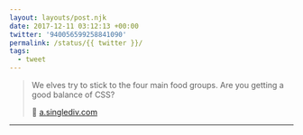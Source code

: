 ```yaml
---
layout: layouts/post.njk
date: 2017-12-11 03:12:13 +00:00
twitter: '940056599258841090'
permalink: /status/{{ twitter }}/
tags: 
  - tweet
---
```


> We elves try to stick to the four main food groups. Are you getting a good balance of CSS?
> 
> 🍬 [a.singlediv.com](https://a.singlediv.com)

---
